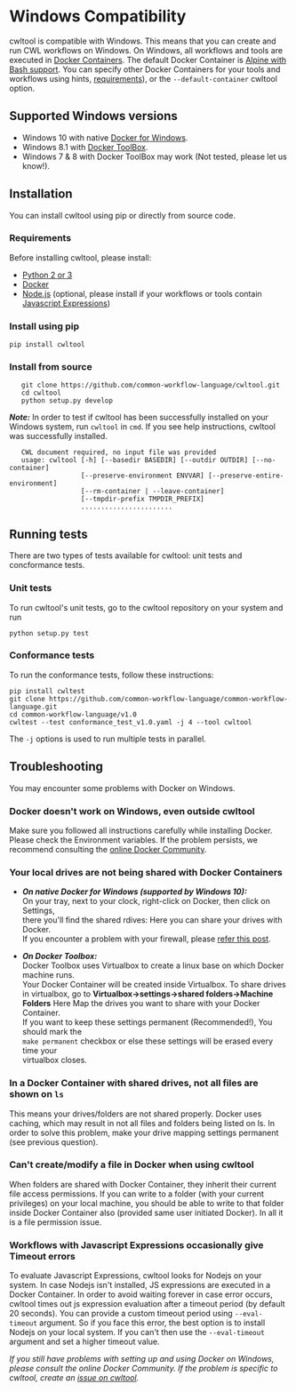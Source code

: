 # Windows Compatibility
cwltool is compatible with Windows. This means that you can create and run CWL workflows on Windows. On Windows, all workflows and tools are executed in [Docker Containers](https://docs.docker.com/docker-for-windows/). The default Docker Container is [Alpine with Bash support](https://github.com/frol/docker-alpine-bash). You can specify other Docker Containers for your tools and workflows using hints, [requirements](http://www.commonwl.org/v1.0/CommandLineTool.html#DockerRequirement)), or the `--default-container` cwltool option.

## Supported Windows versions

* Windows 10 with native [Docker for Windows](https://docs.docker.com/docker-for-windows/).
* Windows 8.1 with [Docker ToolBox](https://docs.docker.com/toolbox/toolbox_install_windows/).
* Windows 7 & 8 with Docker ToolBox may work (Not tested, please let us know!).

## Installation

You can install cwltool using pip or directly from source code.  

### Requirements

Before installing cwltool, please install:

* [Python 2 or 3](https://www.python.org/downloads/windows/)
* [Docker](https://docs.docker.com/docker-for-windows/install/)
* [Node.js](https://nodejs.org/en/download/) (optional, please install if your workflows or tools contain [Javascript Expressions](http://www.commonwl.org/v1.0/CommandLineTool.html#InlineJavascriptRequirement))

### Install using pip

```
pip install cwltool
```

### Install from source

```
   git clone https://github.com/common-workflow-language/cwltool.git  
   cd cwltool  
   python setup.py develop
```
***Note:*** In order to test if cwltool has been successfully installed on your Windows system, run `cwltool` in `cmd`. If you see help instructions, cwltool was successfully installed.  
```
   CWL document required, no input file was provided
   usage: cwltool [-h] [--basedir BASEDIR] [--outdir OUTDIR] [--no-container]
                  [--preserve-environment ENVVAR] [--preserve-entire-environment]
                  [--rm-container | --leave-container]
                  [--tmpdir-prefix TMPDIR_PREFIX]
                  .......................
```

## Running tests

There are two types of tests available for cwltool: unit tests and concformance tests.

### Unit tests

To run cwltool's unit tests, go to the cwltool repository on your system and run

```
python setup.py test
```

### Conformance tests

To run the conformance tests, follow these instructions:

```
pip install cwltest  
git clone https://github.com/common-workflow-language/common-workflow-language.git   
cd common-workflow-language/v1.0  
cwltest --test conformance_test_v1.0.yaml -j 4 --tool cwltool
```
The `-j` options is used to run multiple tests in parallel.  

## Troubleshooting

You may encounter some problems with Docker on Windows.

### Docker doesn't work on Windows, even outside cwltool

Make sure you followed all instructions carefully while installing Docker. Please  check the Environment variables. If the problem persists, we recommend consulting the [online Docker Community](https://forums.docker.com/).

### Your local drives are not being shared with Docker Containers

* ***On native Docker for Windows (supported by Windows 10):***  
On your tray, next to your clock, right-click on Docker, then click on Settings,  
there you'll find the shared rdives: Here you can share your drives with Docker.  
If you encounter a problem with your firewall, please [refer this post](https://blog.olandese.nl/2017/05/03/solve-docker-for-windows-error-a-firewall-is-blocking-file-sharing-between-windows-and-the-containers/).

* ***On Docker Toolbox:***  
Docker Toolbox uses Virtualbox to create a linux base on which Docker machine runs.  
Your Docker Container will be created inside Virtualbox. To share drives  
in virtualbox, go to ****Virtualbox->settings->shared folders->Machine Folders****
Here Map the drives you want to share with your Docker Container.  
If you want to keep these settings permanent (Recommended!), You should mark the  
`make permanent` checkbox or else these settings will be erased every time your  
virtualbox closes.

### In a Docker Container with shared drives, not all files are shown on `ls`

This means your drives/folders are not shared properly. Docker uses caching, which may result in not all files and folders being listed on ls. In order to solve this problem, make your drive mapping settings permanent (see previous question).

### Can't create/modify a file in Docker when using cwltool

When folders are shared with Docker Container, they inherit their current file access permissions. If you can write to a folder (with your current privileges) on your local machine, you should be able to write to that folder inside Docker Container also (provided same user initiated Docker). In all it is a file permission issue.

### Workflows with Javascript Expressions occasionally give Timeout errors  
To evaluate Javascript Expressions, cwltool looks for Nodejs on your system. In case Nodejs isn't installed, JS expressions are executed in a Docker Container. In order to avoid waiting forever in case error occurs, cwltool times out js expression evaluation after a timeout period (by default 20 seconds). You can provide a custom timeout period using `--eval-timeout` argument. So if you face this error, the best option is to install Nodejs on your local system. If you can't then use the `--eval-timeout` argument and set a higher timeout value.

*If you still have problems with setting up and using Docker on Windows, please consult the online Docker Community. If the problem is specific to cwltool, create an [issue on cwltool](https://github.com/common-workflow-language/cwltool/issues).*
